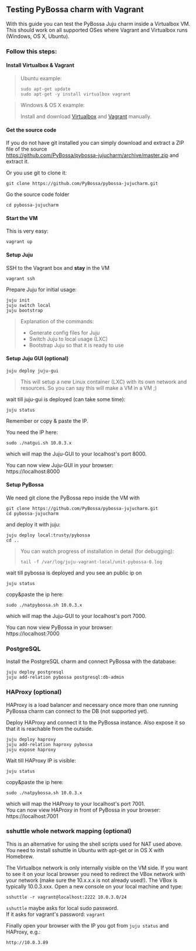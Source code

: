 ## Testing PyBossa charm with Vagrant

With this guide you can test the PyBossa Juju charm inside a Virtualbox VM.
This should work on all supported OSes where Vagrant and Virtualbox runs (Windows, OS X, Ubuntu).

### Follow this steps:

#### Install Virtualbox & Vagrant

> Ubuntu example:
> ```
> sudo apt-get update 
> sudo apt-get -y install virtualbox vagrant
> ```

> Windows & OS X example:
>
> Install and download [Virtualbox](https://www.virtualbox.org) and [Vagrant](http://www.vagrantup.com) manually.

#### Get the source code

If you do not have git installed you can simply download and extract a ZIP file of the source  
https://github.com/PyBossa/pybossa-jujucharm/archive/master.zip and extract it.

Or you use git to clone it:
```
git clone https://github.com/PyBossa/pybossa-jujucharm.git
```

Go the source code folder
```
cd pybossa-jujucharm
```
 
#### Start the VM

This is very easy:
```
vagrant up
```

#### Setup Juju

SSH to the Vagrant box and **stay** in the VM
```
vagrant ssh
```

Prepare Juju for initial usage:
```
juju init
juju switch local
juju bootstrap
```
> Explanation of the commands:
> * Generate config files for Juju
> * Switch Juju to local usage (LXC)
> * Bootstrap Juju so that it is ready to use

#### Setup Juju GUI (optional)

```
juju deploy juju-gui
```

> This will setup a new Linux container (LXC) with its own network and resources.
> So you can say this will make a VM in a VM ;)

wait till juju-gui is deployed (can take some time):
```
juju status
```
Remember or copy & paste the IP.

You need the IP here:
```
sudo ./natgui.sh 10.0.3.x
```
which will map the Juju-GUI to your localhost's port 8000. 

You can now view Juju-GUI in your browser:  
https://localhost:8000

#### Setup PyBossa

We need git clone the PyBossa repo inside the VM with
```
git clone https://github.com/PyBossa/pybossa-jujucharm.git
cd pybossa-jujucharm
```
and deploy it with juju:
```
juju deploy local:trusty/pybossa
cd ..
```

> You can watch progress of installation in detail (for debugging):
> ```
> tail -f /var/log/juju-vagrant-local/unit-pybossa-0.log
> ```

wait till pybossa is deployed and you see an public ip on
```
juju status
```
copy&paste the ip here:
```
sudo ./natpybossa.sh 10.0.3.x
```
which will map the Juju-GUI to your localhost's port 7000.

You can now view PyBossa in your browser:  
https://localhost:7000

### PostgreSQL

Install the PostgreSQL charm and connect PyBossa with the database:
```
juju deploy postgresql
juju add-relation pybossa postgresql:db-admin
```

### HAProxy (optional)

HAProxy is a load balancer and necessary once more than one running PyBossa
charm can connect to the DB (not supported yet).

Deploy HAProxy and connect it to the PyBossa instance.
Also expose it so that it is reachable from the outside.
```
juju deploy haproxy
juju add-relation haproxy pybossa
juju expose haproxy
```

Wait till HAProxy IP is visible:
```
juju status
```
copy&paste the ip here:
```
sudo ./natpybossa.sh 10.0.3.x
```
which will map the HAProxy to your localhost's port 7001.  
You can now view HAProxy in front of PyBossa in your browser:  
https://localhost:7001

### sshuttle whole network mapping (optional)

This is an alternative for using the shell scripts used for NAT used above. You need to install sshuttle in Ubuntu with apt-get or in OS X with Homebrew.

The Virtualbox network is only internally visible on the VM side. If you want to see it on your local browser you need to redirect the VBox network with your network (make sure the 10.x.x.x is not already used!). The VBox is typically 10.0.3.xxx. Open a new console on your local machine and type:
```
sshuttle -r vagrant@localhost:2222 10.0.3.0/24
```
`sshuttle` maybe asks for local sudo password.  
If it asks for vagrant's password: `vagrant`

Finally open your browser with the IP you got from `juju status` and HAProxy, e.g.:
```
http://10.0.3.89
```